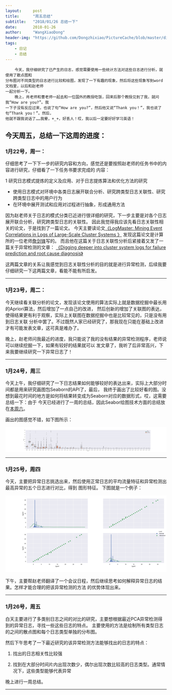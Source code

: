 ```yaml
---
layout:     post
title:      "周五总结"
subtitle:   "2018/01/26 总结一下"
date:       2018-01-26
author:     "WangXiaoDong"
header-img: "https://github.com/Dongzhixiao/PictureCache/blob/master/diaryPic/20180126.jpg?raw=true"
tags:
    - 日记
    - 总结
---
```


```
    今天，我仔细研究了已产生的日志，感觉需要使用一些统计方法对这些日志进行分析，就使用了散点图和
分布图对不同类型的日志进行比较和绘图，发现了一下有趣的现象，然后将这些现象写到word文档里，以后和赵老师
一起分析一下。
    晚上，肖老师和曹老师一起去和一位国外的教授吃饭，回来后那个教授见到了我，就问我“How are you?”。我
一下子没有反应过来，也说了句“How are you?”，然后他又说“Thank you！”，我也说了句“Thank you！”。然后，
他就不跟我说话了……我晕，+_+，好丢人！哎，我以后一定要好好学习英语！
```

## 今天周五，总结一下这周的进度：


### 1月22号，周一：   

仔细思考了一下下一步的研究内容和方向，感觉还是要按照赵老师的任务书中的内容进行研究，仔细看了一下任务书要求完成的
内容：

1 研究日志模式提炼的定义及应用、对于日志提炼算法和优化方法的研究
- 使用日志模式对环境中各类日志展开联合分析、研究跨类型日志关联性、研究跨类型日志中的用户行为
- 在环境中展开测试和应用对过程进行抽象，形成通用方法

因为赵老师关于日志的模式分类已近进行很详细的研究，下一步主要是对各个日志展开联合分析，研究跨类型日志的关联性。
因此我觉得我应该先看日志关联性相关的论文，于是找到了一篇论文。
今天主要读论文[《LogMaster: Mining Event Correlations in Logs of Large-Scale Cluster Systems 》](http://www.ncic.ac.cn/~zjf/papers/Ren_srds_2011.pdf)
发现这篇论文是计算所的一位老师[詹剑锋](http://people.ucas.ac.cn/~zjf)写的。
而且他在这篇关于日志关联性分析后紧接着又发了一篇关于异常检测的文章：
[《Digging deeper into cluster system logs for failure prediction and root cause diagnosis》](http://www.cse.chalmers.se/~mckee/papers/cluster14.pdf)

这两篇文章的关系让我感觉到日志关联性分析的目的就是进行异常检测，后续我要仔细研究一下这两篇文章，看能不能有所启发。

----------------

### 1月23号，周二：

今天继续看关联分析的论文，发现该论文使用的算法实际上就是数据挖掘中最长用的Apriori算法，然后增加了一点自己的改进，
然后创新的增加了关联图的表达，使得结果更有利于观察，实际上关联图在数据挖掘中也是比较常见的，只是没有用到日志关联
分析中罢了。不过既然人家已经研究了，那我现在只能在基础上改进才有可能发表文章，这可真是难办了。

晚上，赵老师问我最近的进度，我只能说了我的没有结果的异常检测程序，老师说可以继续挖掘一下，如果有较好的结果就可以
发文章了，我听了后非常高兴，下来我要继续研究一下异常日志了！

---------------

### 1月24号，周三 

今天上午，我仔细研究了一下日志结果如何能够较好的表达出来，实际上大部分时间都是用来研究画图包Seaborn的API了，最后，
我终于画出了比较好看的图。没想到最花时间的地方是如何将结果转变成为Seaborn对应的数据形式，哎，这需要总结一下：由于
今天已经进行了一周的总结，因此Seabor绘图技术方面的总结放在[本周六](https://dongzhixiao.github.io/2018/01/27/have-a-rest)。

画出的图感觉不错，如下图所示：

![糟糕：图片显示失败，请通知我，非常感谢！](https://github.com/Dongzhixiao/PictureCache/blob/master/diaryPic/boxplot_Normal_Abnormal_secure_20170702_300s.png?raw=true "异常正常日志比较的箱图")

---------------

### 1月25号，周四

今天，主要把异常日志挑选出来，然后使用正常日志的平均流量特征和异常检测出最高异常的五个日志进行对比，得到
图形特征。
下图就是一个例子：

![糟糕：图片显示失败，请通知我，非常感谢！](https://github.com/Dongzhixiao/PictureCache/blob/master/diaryPic/type4,5.png?raw=true "两种类型日志比较散点图")

下午，主要帮赵老师翻译了一个会议日程，然后继续思考如何解释异常日志的结果。怎样才能合理的把该异常检测的方法
的优势体现出来。

---------------

### 1月26号，周五

白天主要进行了多类别日志之间的对比的研究，主要想根据最近PCA异常检测得到的异常日志，寻找一些这些日志的特点。
主要使用的方法是绘制所有类型日志的之间的散点图和每个日志类型单独的分布图。

然后下午思考了一下最近研究的该异常检测方法能够找出的日志的特点：

1. 找出的日志相关性比较强

2. 找到在大部分时间片内出现次数少，偶尔出现次数比较高的日志类型。通常情况下，这些类型能够代表异常

晚上进行一周总结。



-----------------


